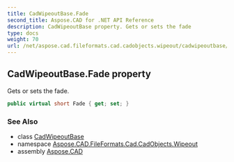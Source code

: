 ```yaml
---
title: CadWipeoutBase.Fade
second_title: Aspose.CAD for .NET API Reference
description: CadWipeoutBase property. Gets or sets the fade
type: docs
weight: 70
url: /net/aspose.cad.fileformats.cad.cadobjects.wipeout/cadwipeoutbase/fade/
---
```

## CadWipeoutBase.Fade property

Gets or sets the fade.

```csharp
public virtual short Fade { get; set; }
```

### See Also

* class [CadWipeoutBase](../)
* namespace [Aspose.CAD.FileFormats.Cad.CadObjects.Wipeout](../../cadwipeoutbase/)
* assembly [Aspose.CAD](../../../)


